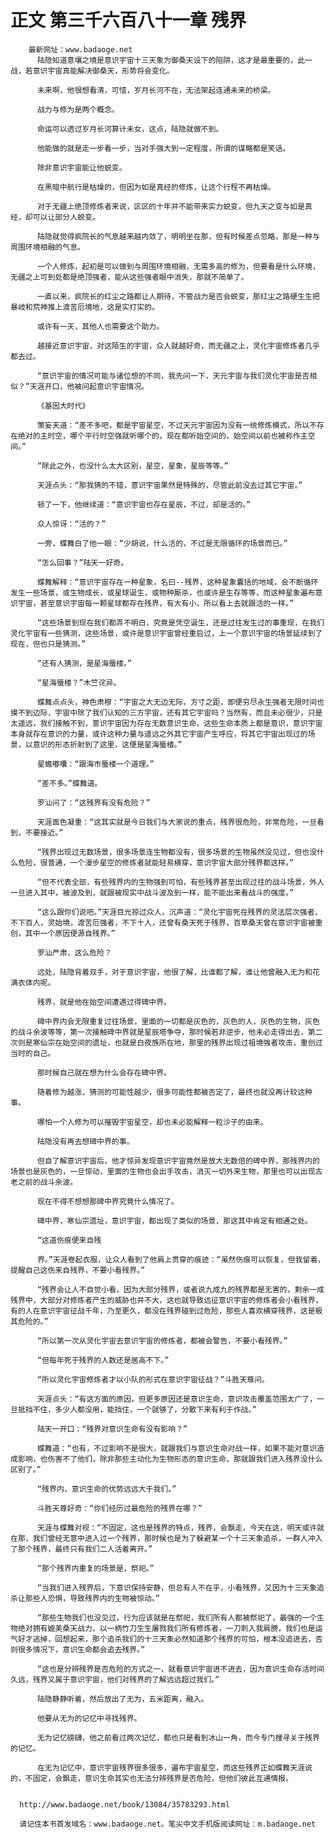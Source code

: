 # 正文 第三千六百八十一章 残界
        最新网址：www.badaoge.net
          陆隐知道意壤之境是意识宇宙十三天象为御桑天设下的陷阱，这才是最重要的，此一战，若意识宇宙真能解决御桑天，形势将会变化。
      
          未来啊，他很想看清，可惜，岁月长河不在，无法架起连通未来的桥梁。
      
          战力与修为是两个概念。
      
          命运可以透过岁月长河算计未女，这点，陆隐就做不到。
      
          他能做的就是走一步看一步，当对手强大到一定程度，所谓的谋略都是笑话。
      
          除非意识宇宙能让他蜕变。
      
          在黑暗中航行是枯燥的，但因为如是真经的修炼，让这个行程不再枯燥。
      
          对于无疆上绝顶修炼者来说，区区的十年并不能带来实力蜕变，但九天之变与如是真经，却可以让部分人蜕变。
      
          陆隐就觉得疯院长的气息越来越内敛了，明明坐在那，但有时候差点忽略，那是一种与周围环境相融的气息。
      
          一个人修炼，起初是可以做到与周围环境相融，无需多高的修为，但要看是什么环境，无疆之上可到处都是绝顶强者，能从这些强者眼中消失，那就不简单了。
      
          一直以来，疯院长的红尘之路都让人期待，不管战力是否会蜕变，那红尘之路硬生生把暴岐和荒神推上渡苦厄境地，这是实打实的。
      
          或许有一天，其他人也需要这个助力。
      
          越接近意识宇宙，对这陌生的宇宙，众人就越好奇，而无疆之上，灵化宇宙修炼者几乎都去过。
      
          “意识宇宙的情况可能与诸位想的不同，我先问一下，天元宇宙与我们灵化宇宙是否相似？”天涯开口，他被问起意识宇宙情况。
      
          《基因大时代》
      
          策妄天道：“差不多吧，都是宇宙星空，不过天元宇宙因为没有一统修炼模式，所以不存在绝对的主时空，哪个平行时空强就听哪个的，现在都听始空间的，始空间以前也被称作主空间。”
      
          “除此之外，也没什么太大区别，星空，星象，星辰等等。”
      
          天涯点头：“那我猜的不错，意识宇宙果然是特殊的，尽管此前没去过其它宇宙。”
      
          顿了一下，他继续道：“意识宇宙也存在星辰，不过，却是活的。”
      
          众人惊讶：“活的？”
      
          一旁，蝶舞白了他一眼：“少胡说，什么活的，不过是无限循环的场景而已。”
      
          “怎么回事？”陆天一好奇。
      
          蝶舞解释：“意识宇宙存在一种星象，名曰--残界，这种星象囊括的地域，会不断循环发生一些场景，或生物成长，或星球诞生，或物种厮杀，也或许是生存等等，而这种星象遍布意识宇宙，甚至意识宇宙每一颗星球都存在残界，有大有小，所以看上去就跟活的一样。”
      
          “这些场景到现在我们都弄不明白，究竟是凭空诞生，还是过往发生过的事重现，在我们灵化宇宙有一些猜测，这些场景，或许是意识宇宙曾经重启过，上一个意识宇宙的场景延续到了现在，但也只是猜测。”
      
          “还有人猜测，是星海蜃楼。”
      
          “星海蜃楼？”木竺诧异。
      
          蝶舞点点头，神色肃穆：“宇宙之大无边无际，方寸之距，即便穷尽永生强者无限时间也摸不到边际，宇宙中除了我们认知的三方宇宙，还有其它宇宙吗？当然有，而且未必很少，只是太遥远，我们接触不到，意识宇宙因为存在无数意识生命，这些生命本质上都是意识，意识宇宙本身就存在意识的力量，或许这种力量与遥远之外其它宇宙产生呼应，将其它宇宙出现过的场景，以意识的形态折射到了这里，这便是星海蜃楼。”
      
          星蟾嘟囔：“跟海市蜃楼一个道理。”
      
          “差不多。”蝶舞道。
      
          罗汕问了：“这残界有没有危险？”
      
          天涯面色凝重：“这其实就是今日我们与大家说的重点，残界很危险，非常危险，一旦看到，不要接近。”
      
          “残界出现过无数场景，很多场景连生物都没有，很多场景的生物虽然没见过，但也没什么危险，很普通，一个漫步星空的修炼者就能轻易横穿，意识宇宙大部分残界都这样。”
      
          “但不代表全部，有些残界内的生物强到可怕，有些残界甚至出现过往的战斗场景，外人一旦进入其中，被波及到，就跟被现实中战斗波及到一样，能不能出来看战斗的强度。”
      
          “这么跟你们说吧。”天涯目光掠过众人，沉声道：“灵化宇宙死在残界的灵法层次强者，不下百人，灵始境，渡苦厄强者，不下十人，还曾有桑天死于残界，百草桑天曾在意识宇宙被重创，其中一个原因便源自残界。”
      
          罗汕严肃，这么危险？
      
          远处，陆隐背着双手，对于意识宇宙，他很了解，比谁都了解，谁让他曾融入无为和花满衣体内呢。
      
          残界，就是他在始空间遭遇过得碑中界。
      
          碑中界内会无限重复过往场景，里面的一切都是灰色的，灰色的人，灰色的生物，灰色的战斗余波等等，第一次接触碑中界就是星辰塔争夺，那时候若非逆步，他未必走得出去，第二次则是寒仙宗在始空间的遗址，也就是白夜族所在地，那里的残界出现过祖境强者攻击，重创过当时的自己。
      
          那时候自己就在想为什么会存在碑中界。
      
          随着修为越涨，猜测的可能性越少，很多可能性都被否定了，最终也就没再计较这种事。
      
          哪怕一个人修为可以摧毁宇宙星空，却也未必能解释一粒沙子的由来。
      
          陆隐没有再去想碑中界的事。
      
          但自了解意识宇宙后，他才惊异发现意识宇宙竟然是放大无数倍的碑中界，那残界内的场景也是灰色的，一旦惊动，里面的生物也会出手攻击，消灭一切外来生物，那里也可以出现古老之前的战斗余波。
      
          现在不得不想想那碑中界究竟什么情况了。
      
          碑中界，寒仙宗遗址，意识宇宙，都出现了类似的场景，那这其中肯定有相通之处。
      
          “这道伤痕便来自残
      
          界。”天涯卷起衣服，让众人看到了他肩上贯穿的痕迹：“虽然伤痕可以恢复，但我留着，提醒自己这伤来自残界，不要小看残界。”
      
          “残界会让人不自觉小看，因为大部分残界，或者说九成九的残界都是无害的，剩余一成残界中，大部分对修炼者产生的威胁也并不大，这也就导致远征意识宇宙的修炼者会小看残界，有的人在意识宇宙征战千年，乃至更久，都没在残界碰到过危险，那些人喜欢横穿残界，这是极其危险的。”
      
          “所以第一次从灵化宇宙去意识宇宙的修炼者，都被会警告，不要小看残界。”
      
          “但每年死于残界的人数还是居高不下。”
      
          “所以灵化宇宙修炼者才以小队的形式在意识宇宙征战？”斗胜天尊问。
      
          天涯点头：“有这方面的原因，但更多原因还是意识生命，意识攻击覆盖范围太广了，一旦抵挡不住，多少人都没用，能挡住，一个就够了，分散下来有利于作战。”
      
          陆天一开口：“残界对意识生命有没有影响？”
      
          蝶舞道：“也有，不过影响不是很大，就跟我们与意识生命对战一样，如果不能对意识造成影响，也伤害不了他们，除非那些主动化为生物形态的意识生命，那就跟我们进入残界没什么区别了。”
      
          “残界内，意识生命的优势远远大于我们。”
      
          斗胜天尊好奇：“你们经历过最危险的残界在哪？”
      
          天涯与蝶舞对视：“不固定，这也是残界的特点，残界，会飘走，今天在这，明天或许就在那，我们曾经无意中进入过一个残界，那时候也是为了躲避某一个十三天象追杀，一群人冲入了那个残界，最终只有我们二人活着离开。”
      
          “那个残界内重复的场景是，祭祀。”
      
          “当我们进入残界后，下意识保持安静，但总有人不在乎，小看残界，又因为十三天象追杀让那些人恐惧，导致残界内的生物被惊动。”
      
          “那些生物我们也没见过，行为应该就是在祭祀，我们所有人都被祭祀了，最强的一个生物绝对拥有媲美桑天战力，以一柄竹刀生生屠戮我们所有修炼者，一刀刺入我肩膀，我们也是运气好才逃掉，回想起来，那个追杀我们的十三天象必然知道那个残界的可怕，根本没追进去，否则很多情况下，意识生命都会追去残界。”
      
          “这也是分辨残界是否危险的方式之一，就看意识宇宙进不进去，因为意识生命存活时间久远，残界又属于意识宇宙，他们对残界的了解远远超过我们。”
      
          陆隐静静听着，然后放出了无为，五米距离，融入。
      
          他要从无为的记忆中寻找残界。
      
          无为记忆磅礴，他之前看过两次记忆，都也只是看到冰山一角，而今专门搜寻关于残界的记忆。
      
          在无为记忆中，意识宇宙残界很多很多，遍布宇宙星空，而这些残界正如蝶舞天涯说的，不固定，会飘走，意识生命其实也无法分辨残界是否危险，但他们彼此互通情报。
      
      
      http://www.badaoge.net/book/13084/35783293.html
      
      请记住本书首发域名：www.badaoge.net。笔尖中文手机版阅读网址：m.badaoge.net